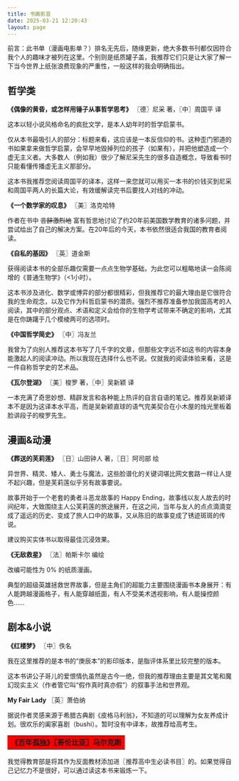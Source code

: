 ```yaml
---
title: 书画影音
date: 2025-03-21 12:20:43
layout: page
---
```


前言：此书单（漫画电影单？）排名无先后，随缘更新，绝大多数书刊都仅因符合我个人的趣味才被列在这里。个别则是纸质罐子盖，我推荐它们只是让大家了解一下当今世界上纸张浪费现象的严重性，一般这样的我会明确指出。

## 哲学类

**《偶像的黄昏，或怎样用锤子从事哲学思考》** 〖德〗尼采 著，〖中〗周国平 译

这本以轻小说风格命名的疯批文学，是本人幼年时的哲学启蒙书。

仅从本书最吸引人的部分：标题来看，这应该是一本反信仰的书。这种歪门邪道的书如果拿来做哲学启蒙，会早早地毁掉列位的孩子（如果有），并把他塑造成一个虚无主义者。大多数人（例如我）很少了解尼采先生的很多自造概念，导致看书时只能看懂传播虚无主义那部分。

这本书我推荐您阅读周国平的译本，这样一来您就可以用买一本书的价钱买到尼采和周国平两人的长篇大论，有效缓解读完书后要找人对线的冲动。

**《一个数学家的叹息》** 〖美〗洛克哈特

作者在书中 ~~言辞激烈地~~ 富有哲思地讨论了约20年前美国数学教育的诸多问题，并尝试给出了自己的解决方案。在20年后的今天，本书依然很适合我国的教育者阅读。

**《自私的基因》** 〖英〗道金斯

获得阅读本书的全部乐趣仅需要一点点生物学基础，为此您可以粗略地读一会陈阅增的《普通生物学》（<1小时）。

这本书涉及进化、数学或博弈的部分都很精彩，但我推荐它的最大理由是它很符合我的生命观念，以及它作为科哲启蒙书的潜质。强烈不推荐准备参加我国高考的人阅读，其中的部分观点、术语和定义会给你的生物学考试带来不确定的影响，尤其是在你踌躇于几个模棱两可的选项时。

**《中国哲学简史》**  〖中〗冯友兰

我曾为了向别人推荐这本书写了几千字的文章，但那些文字远不如这书的内容本身能激起人的阅读冲动。所以我现在选择什么也不说。仅就我的阅读体验来看，这是一件自称哲学史的艺术品。

**《瓦尔登湖》**  〖美〗梭罗 著，〖中〗吴新颖 译

一本充满了奇思妙想、精辟发言和各种能上热评的自言自语的笔记。推荐吴新颖译本不是因为这译本水平高，而是吴新颖直球的语气完美契合在小木屋的烛光里板着脸讲段子的梭罗先生。

## 漫画&动漫

**《葬送的芙莉莲》**  〖日〗山田钟人 著，〖日〗阿司部 绘

异世界、精灵、矮人、勇士与魔法，这些脸谱化的关键词堪比网文套路一样让人提不起兴趣，但是芙莉莲似乎另有故事要说。

故事开始于一个老套的勇者斗恶龙故事的 Happy Ending，故事线以友人故去的时间纪年，大致围绕主人公芙莉莲的旅途展开，在这之间，当年与友人的点点滴滴变成了遥远的历史、变成了旅人口中的故事，又从陈旧的故事变成了锈迹斑斑的传说。

建议购买实体书以取得最佳沉浸效果。

**《无敌救星》**  〖法〗帕斯卡尔 编绘

改编可能性为 0% 的纸质漫画。

典型的超级英雄拯救世界故事，但是主角们的超能力主要围绕漫画书本身展开：有人能跨越漫画格子，有人能穿越纸面，有人不受美术透视影响，有人能操控颜色……

## 剧本&小说

**《红楼梦》**  〖中〗佚名

我在这里推荐的是本书的“庚辰本”的影印版本，是脂评体系里比较完整的版本。

这本书讲公子哥儿的爱恨情仇虽然是古今一绝，但我的推荐理由主要是其文笔和魔幻现实主义（作者管它叫“假作真时真亦假”）的叙事手法和世界观。

**My Fair Lady**  〖英〗萧伯纳

据说作者灵感来源于希腊古典剧《皮格马利翁》，不知道的可以理解为女友养成计划。很欢乐的阖家喜剧（bushi）。暂时没有中译本，故推荐给高考生。

<table><tr><td bgcolor=red><b>《百年孤独》〖哥伦比亚〗马尔克斯</b></td></tr></table> 

我觉得教育部是将其作为反面教材添加进〖推荐高中生必读书目〗的。如果觉得自己记忆力不是很好，可以通过读这本书来锻炼一下。